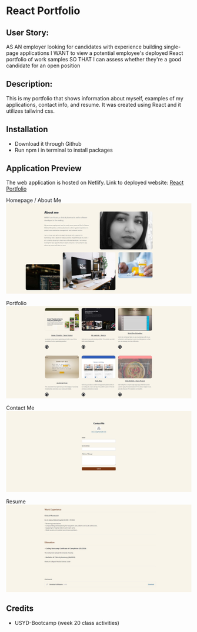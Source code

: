 # React Portfolio

## User Story:

AS AN employer looking for candidates with experience building single-page applications
I WANT to view a potential employee's deployed React portfolio of work samples
SO THAT I can assess whether they're a good candidate for an open position

## Description:

This is my portfolio that shows information about myself, examples of my applications, contact info, and resume. It was created using React and it utilizes tailwind css.

## Installation

- Download it through Github
- Run npm i in terminal to install packages

## Application Preview

 

The web application is hosted on Netlify. Link to deployed website: [React Portfolio](https://main--yousra-portfolio.netlify.app/resume)
 

Homepage / About Me
![Screenshot](src/images/screenshot_1.jpg)

Portfolio
![Screenshot](src/images/screenshot_2.jpg)

Contact Me
![Screenshot](src/images/screenshot_3.jpg)

Resume
![Screenshot](src/images/screenshot_4.jpg)

## Credits

- USYD-Bootcamp (week 20 class activities)
 
